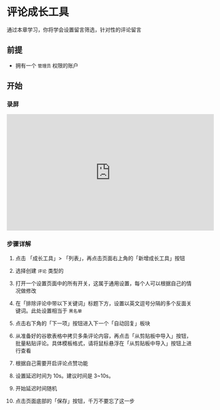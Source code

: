 # 评论成长工具

通过本章学习，你将学会设置留言筛选，针对性的评论留言

## 前提

- 拥有一个 `管理员` 权限的账户

## 开始

### 录屏

<iframe width="560" height="315" src="https://www.youtube-nocookie.com/embed/VL95NCq3WjI" title="YouTube video player" frameborder="0" allow="accelerometer; autoplay; clipboard-write; encrypted-media; gyroscope; picture-in-picture; web-share" allowfullscreen></iframe>

### 步骤详解

1. 点击 「成长工具」> 「列表」，再点击页面右上角的「新增成长工具」按钮

1. 选择创建 `评论` 类型的

1. 打开一个设置页面中的所有开关，这属于通用设置，每个人可以根据自己的情况做修改

1. 在「排除评论中带以下关键词」标题下方，设置以英文逗号分隔的多个反面关键词。此处设置相当于 `黑名单`

1. 点击右下角的「下一项」按钮进入下一个「自动回复」板块

1. 从准备好的谷歌表格中拷贝多条评论内容，再点击「从剪贴板中导入」按钮，批量粘贴评论。具体模板格式，请将鼠标悬浮在「从剪贴板中导入」按钮上进行查看

1. 根据自己需要开启评论点赞功能

1. 设置延迟时间为 10s。建议时间是 3~10s。

1. 开始延迟时间随机

1. 点击页面底部的「保存」按钮，千万不要忘了这一步